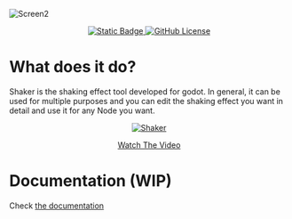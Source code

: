 ![Screen2](https://github.com/Eneskp3441/Shaker/assets/100702845/8ca54b7d-6509-4f99-9ba6-d5b7e1000976)
<p align="center">
  <a href="https://godotengine.org/download/windows/">
      <img alt="Static Badge" src="https://img.shields.io/badge/Godot-4.2%2B-blue">
  </a>
  <a href="LICENSE">
    <img alt="GitHub License" src="https://img.shields.io/github/license/Eneskp3441/Shaker">
  </a>
</p>

# What does it do?
Shaker is the shaking effect tool developed for godot.
In general, it can be used for multiple purposes and you can edit the shaking effect you want in detail and use it for any Node you want.

<p align="center">
  <a href="https://youtu.be/SUgHkyyns1k">
    <img src="https://i9.ytimg.com/vi_webp/SUgHkyyns1k/mqdefault.webp?v=668c98a5&sqp=CKCzsrQG&rs=AOn4CLB8IcvFmECjEvrc3SGQLwDkKoLcbA" alt="Shaker">
  </a>
</p>
<p align="center">
  <a href="https://youtu.be/SUgHkyyns1k">Watch The Video</a>
</p>

# Documentation (WIP)
Check [the documentation](../../wiki)
